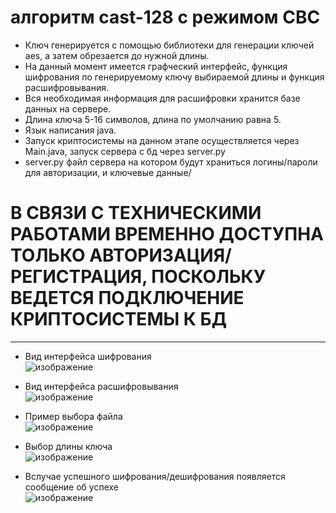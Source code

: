# алгоритм cast-128 с режимом CBC
* Ключ генерируется с помощью библиотеки для генерации ключей aes, а затем обрезается до нужной длины.
* На данный момент имеется графческий интерфейс, функция шифрования по генерируемому ключу выбираемой длины и функция расшифровывания.
* Вся необходимая информация для расшифровки хранится базе данных на сервере.
* Длина ключа 5-16 символов, длина по умолчанию равна 5.
* Язык написания java.
* Запуск криптосистемы на данном этапе осуществляется через Main.java, запуск сервера с бд через server.py
* server.py файл сервера на котором будут храниться логины/пароли для авторизации, и ключевые данные/
# В СВЯЗИ С ТЕХНИЧЕСКИМИ РАБОТАМИ ВРЕМЕННО ДОСТУПНА ТОЛЬКО АВТОРИЗАЦИЯ/РЕГИСТРАЦИЯ, ПОСКОЛЬКУ ВЕДЕТСЯ ПОДКЛЮЧЕНИЕ КРИПТОСИСТЕМЫ К БД
***
* Вид интерфейса шифрования  
![изображение](https://user-images.githubusercontent.com/84348788/141312583-7d555894-0caf-4f1e-b652-d789eb355d5c.png)
  
* Вид интерфейса расшифровывания  
![изображение](https://user-images.githubusercontent.com/84348788/141312803-945e08fa-64fc-410d-8d07-46398a781959.png)
   
* Пример выбора файла    
![изображение](https://user-images.githubusercontent.com/84348788/141312950-b393f401-4141-4440-aaaf-abc00f966b4f.png)
  
* Выбор длины ключа  
![изображение](https://user-images.githubusercontent.com/84348788/141312963-5a8b0d6f-1628-481a-855b-d3ea1476151f.png)
  
* Вслучае успешного шифрования/дешифрования появляется сообщение об успехе  
![изображение](https://user-images.githubusercontent.com/84348788/141313692-f78ab866-aabe-4c99-92b7-a40103d15384.png)  



